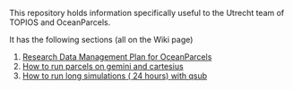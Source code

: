 This repository holds information specifically useful to the Utrecht team of TOPIOS and OceanParcels.

It has the following sections (all on the Wiki page)
1. [Research Data Management Plan for OceanParcels](https://github.com/OceanParcels/UtrechtTeam/wiki/Research-Data-Management-Plan-for-OceanParcels)
2. [How to run parcels on gemini and cartesius](https://github.com/OceanParcels/UtrechtTeam/wiki/How-to-run-parcels-on-gemini-and-cartesius)
3. [How to run long simulations ( 24 hours) with qsub](https://github.com/OceanParcels/UtrechtTeam/wiki/How-to-run-long-simulations-(-24-hours)-with-qsub)

